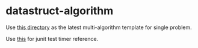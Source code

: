 # datastruct-algorithm

Use [this directory](https://github.com/lukeZhangMengxi/datastruct-algorithm/tree/master/dp/knapsack) as the latest multi-algorithm template for single problem.

Use [this](https://github.com/lukeZhangMengxi/datastruct-algorithm/blob/master/patterns/sliding_window/min_window_subsequence/MyTest.java#L16) for junit test timer reference.
